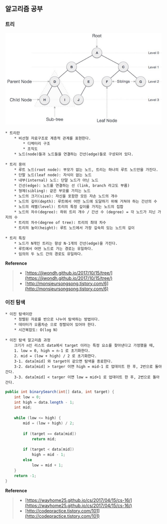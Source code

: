 ## 알고리즘 공부

### 트리
![tree](/doy/contents/images/tree.png)

    * 트리란
        * 비선형 자료구조로 계층적 관계를 표현한다.
            * 디렉터리 구조
            * 조직도
        * 노드(node)들과 노드들을 연결하는 간선(edge)들로 구성되어 있다.
        
    * 트리 용어
        * 루트 노드(root node): 부모가 없는 노드, 트리는 하나의 루트 노드만을 가진다.
        * 단말 노드(leaf node): 자식이 없는 노드
        * 내부(internal) 노드: 단말 노드가 아닌 노드
        * 긴선(edge): 노드를 연결하는 선 (link, branch 라고도 부름)
        * 형제(sibling): 같은 부모를 가지는 노드
        * 노드의 크기(size): 자신을 포함한 모든 자손 노드의 개수
        * 노드의 깊이(depth): 루트에서 어떤 노드에 도달하기 위해 거쳐야 하는 간선의 수
        * 노드의 레벨(level): 트리의 특정 깊이를 가지는 노드의 집합
        * 노드의 차수(degree): 하위 트리 개수 / 간선 수 (degree) = 각 노드가 지닌 가지의 수
        * 트리의 차수(degree of tree): 트리의 최대 차수
        * 트리의 높이(height): 루트 노드에서 가장 깊숙히 있는 노드의 깊이
        
    * 트리 특징
        * 노드가 N개인 트리는 항상 N-1개의 간선(edge)을 가진다.
        * 루트에서 어떤 노드로 가는 경로는 유일하다. 
        * 임의의 두 노드 간의 경로도 유일하다.
        
**Reference**
> - [https://jiwondh.github.io/2017/10/15/tree/](https://jiwondh.github.io/2017/10/15/tree/)
> - [http://monsieursongsong.tistory.com/6](http://monsieursongsong.tistory.com/6)

### 이진 탐색
    * 이진 탐색이란
        * 정렬된 자료를 반으로 나누어 탐색하는 방법이다.
        * 데이터가 오름차순 으로 정렬되어 있어야 한다. 
        * 시간복잡도: O(log N)
        
    * 이진 탐색 알고리즘 과정
        크기가 n인 리스트 data에서 target 이라는 특정 요소를 찾아낸다고 가정했을 때,
        1. low = 0, high = n-1 로 초기화한다.
        2. mid = (low + high) / 2 로 초기화한다.
        3-1. data[mid] 와 target이 같으면 탐색을 종료한다.
        3-2. data[mid] > targer 이면 high = mid-1 로 업데이트 한 후, 2번으로 돌아간다.
        3-3. data[mid] < targer 이면 low = mid+1 로 업데이트 한 후, 2번으로 돌아간다.
    
~~~java
public int binarySearch(int[] data, int target) {
    int low = 0;
    int high = data.length - 1;
    int mid;
    
    while (low <= high) {
        mid = (low + high) / 2;

        if (target == data[mid])
            return mid;
        
        if (target < data[mid])
            high = mid - 1;
        else
            low = mid + 1;
    }
    return -1;
}
~~~
**Reference**
> - [https://wayhome25.github.io/cs/2017/04/15/cs-16/](https://wayhome25.github.io/cs/2017/04/15/cs-16/)
> - [http://codepractice.tistory.com/101](http://codepractice.tistory.com/101)